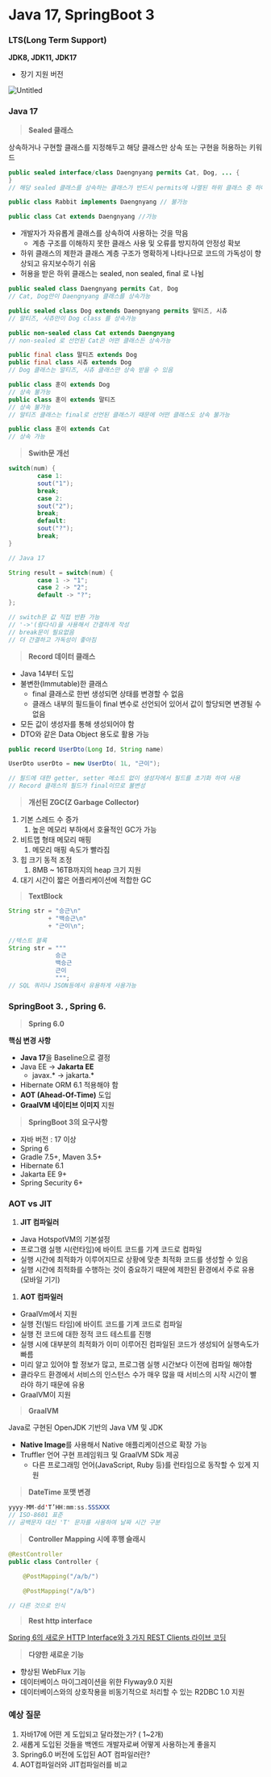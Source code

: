 # Java 17, SpringBoot 3

### LTS(Long Term Support)

**JDK8, JDK11, JDK17**

- 장기 지원 버전

![Untitled](https://s3-us-west-2.amazonaws.com/secure.notion-static.com/d92cd29c-4ec1-49ad-8a4e-c2c341decd55/Untitled.png)

### Java 17

> **Sealed 클래스**
>

상속하거나 구현할 클래스를 지정해두고 해당 클래스만 상속 또는 구현을 허용하는 키워드

```java
public sealed interface/class Daengnyang permits Cat, Dog, ... {
}
// 해당 sealed 클래스를 상속하는 클래스가 반드시 permits에 나열된 하위 클래스 중 하나여야 함
```

```java
public class Rabbit implements Daengnyang // 불가능

public class Cat extends Daengnyang //가능
```

- 개발자가 자유롭게 클래스를 상속하여 사용하는 것을 막음
    - 계층 구조를 이해하지 못한 클래스 사용 및 오류를 방지하여 안정성 확보
- 하위 클래스의 제한과 클래스 계층 구조가 명확하게 나타나므로 코드의 가독성이 향상되고 유지보수하기 쉬움
- 허용을 받은 하위 클래스는 sealed, non sealed, final 로 나뉨

```java
public sealed class Daengnyang permits Cat, Dog 
// Cat, Dog만이 Daengnyang 클래스를 상속가능

public sealed class Dog extends Daengnyang permits 말티즈, 시츄
// 말티즈, 시츄만이 Dog class 를 상속가능

public non-sealed class Cat extends Daengnyang
// non-sealed 로 선언된 Cat은 어떤 클래스든 상속가능

public final class 말티즈 extends Dog
public final class 시츄 extends Dog
// Dog 클래스는 말티즈, 시츄 클래스만 상속 받을 수 있음

public class 훈이 extends Dog
// 상속 불가능
public class 훈이 extends 말티즈
// 상속 불가능
// 말티즈 클래스는 final로 선언된 클래스기 때문에 어떤 클래스도 상속 불가능

public class 훈이 extends Cat
// 상속 가능
```

> **Swith문 개선**
>

```java
switch(num) {
		case 1:
		sout("1");
		break;
		case 2:
		sout("2");
		break;
		default:
		sout("?");
		break;
}

// Java 17

String result = switch(num) {
		case 1 -> "1";
		case 2 -> "2";
		default -> "?";
};

// switch문 값 직접 반환 가능
// '->'(람다식)을 사용해서 간결하게 작성
// break문이 필요없음
// 더 간결하고 가독성이 좋아짐
```

> **Record 데이터 클래스**
>
- Java 14부터 도입
- 불변한(Immutable)한 클래스
    - final 클래스로 한번 생성되면 상태를 변경할 수 없음
    - 클래스 내부의 필드들이 final 변수로 선언되어 있어서 값이 할당되면 변경될 수 없음
- 모든 값이 생성자를 통해 생성되어야 함
- DTO와 같은 Data Object 용도로 활용 가능

```java
public record UserDto(Long Id, String name)

UserDto userDto = new UserDto( 1L, "근이");

// 필드에 대한 getter, setter 메소드 없이 생성자에서 필드를 초기화 하여 사용
// Record 클래스의 필드가 final이므로 불변성
```

> **개선된 ZGC(Z Garbage Collector)**
>
1. 기본 스레드 수 증가
    1. 높은 메모리 부하에서 호율적인 GC가 가능
2. 비트맵 형태 메모리 매핑
    1. 메모리 매핑 속도가 빨라짐
3. 힙 크기 동적 조정
    1. 8MB ~ 16TB까지의 heap 크기 지원
4. 대기 시간이 짧은 어플리케이션에 적합한 GC

> **TextBlock**
>

```java
String str = "승근\n"
           + "백승근\n"
           + "근이\n";

//텍스트 블록
String str = """
			 승근
			 백승근
			 근이
			 """;
// SQL 쿼리나 JSON등에서 유용하게 사용가능
```

[](https://blogs.oracle.com/javakr/post/java-17-webcast-brief)

### SpringBoot 3. ,  Spring 6.

> **Spring 6.0**
>

**핵심 변경 사항**

- **Java 17**을 Baseline으로 결정
- Java EE → **Jakarta EE**
    - javax.* → jakarta.*
- Hibernate ORM 6.1 적용해야 함
- **AOT (Ahead-Of-Time)** 도입
- **GraalVM 네이티브 이미지** 지원

> **SpringBoot 3의 요구사항**
>
- 자바 버전 : 17 이상
- Spring 6
- Gradle 7.5+, Maven 3.5+
- Hibernate 6.1
- Jakarta EE 9+
- Spring Security 6+

### AOT vs JIT

1. **JIT 컴파일러**
- Java HotspotVM의 기본설정
- 프로그램 실행 시(런타임)에 바이트 코드를 기계 코드로 컴파일
- 실행 시간에 최적화가 이루어지므로 상황에 맞춘 최적화 코드를 생성할 수 있음
- 실행 시간에 최적화를 수행하는 것이 중요하기 때문에 제한된 환경에서 주로 유용 (모바일 기기)
1. **AOT 컴파일러**
- GraalVm에서 지원
- 실행 전(빌드 타임)에 바이트 코드를 기계 코드로 컴파일
- 실행 전 코드에 대한 정적 코드 테스트를 진행
- 실행 시에 대부분의 최적화가 이미 이루어진 컴파일된 코드가 생성되어 실행속도가 빠름
- 미리 알고 있어야 할 정보가 많고, 프로그램 실행 시간보다 이전에 컴파일 해야함
- 클라우드 환경에서 서비스의 인스턴스 수가 매우 많을 때 서비스의 시작 시간이 빨라야 하기 때문에 유용
- GraalVM이 지원

> **GraalVM**
>

Java로 구현된 OpenJDK 기반의 Java VM 및 JDK

- **Native Image**를 사용해서 Native 애플리케이션으로 확장 가능
- Truffler 언어 구현 프레임워크 및 GraalVM SDk 제공
    - 다른 프로그래밍 언어(JavaScript, Ruby 등)를 런타임으로 동작할 수 있게 지원

> **DateTime 포맷 변경**
>

```java
yyyy-MM-dd'T’HH:mm:ss.SSSXXX
// ISO-8601 표준
// 공백문자 대신 'T' 문자를 사용하여 날짜 시간 구분
```

> **Controller Mapping 시에 후행 슬래시**
>

```java
@RestController
public class Controller {

	@PostMapping("/a/b/")

	@PostMapping("/a/b")

// 다른 것으로 인식
```

> **Rest http interface**
>

[Spring 6의 새로운 HTTP Interface와 3 가지 REST Clients 라이브 코딩](https://www.youtube.com/watch?v=Kb37Q5GCyZs)

> **다양한 새로운 기능**
>
- 향상된 WebFlux 기능
- 데이터베이스 마이그레이션을 위한 Flyway9.0 지원
- 데이터베이스와의 상호작용을 비동기적으로 처리할 수 있는 R2DBC 1.0 지원

### 예상 질문

1. 자바17에 어떤 게 도입되고 달라졌는가? ( 1~2개)
2. 새롭게 도입된 것들을 백엔드 개발자로써 어떻게 사용하는게 좋을지
3. Spring6.0 버전에 도입된 AOT 컴파일러란?
4. AOT컴파일러와 JIT컴파일러를 비교
